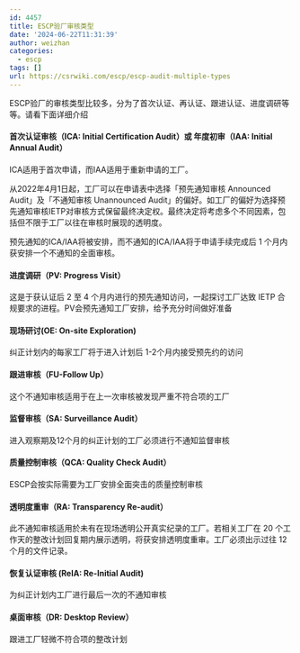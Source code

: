 ```yaml
---
id: 4457
title: ESCP验厂审核类型
date: '2024-06-22T11:31:39'
author: weizhan
categories:
  - escp
tags: []
url: https://csrwiki.com/escp/escp-audit-multiple-types
---
```


ESCP验厂的审核类型比较多，分为了首次认证、再认证、跟进认证、进度调研等等。请看下面详细介绍

#### 首次认证审核（ICA: Initial Certification Audit）或 年度初审（IAA: Initial Annual Audit）

ICA适用于首次申请，而IAA适用于重新申请的工厂。

从2022年4月1日起，工厂可以在申请表中选择「预先通知审核 Announced Audit」及「不通知审核 Unannounced Audit」的偏好。如工厂的偏好为选择预先通知审核IETP对审核方式保留最终决定权。最终决定将考虑多个不同因素，包括但不限于工厂以往在审核时展现的透明度。

预先通知的ICA/IAA将被安排，而不通知的ICA/IAA将于申请手续完成后 1 个月内获安排一个不通知的全面审核。

#### 进度调研（PV: Progress Visit）

这是于获认证后 2 至 4 个月内进行的预先通知访问，一起探讨工厂达致 IETP 合规要求的进程。PV会预先通知工厂安排，给予充分时间做好准备

#### 现场研讨(OE: On-site Exploration)

纠正计划内的每家工厂将于进入计划后 1-2个月内接受预先约的访问

#### 跟进审核（FU-Follow Up）

这个不通知审核适用于在上一次审核被发现严重不符合项的工厂

#### 监督审核（SA: Surveillance Audit）

进入观察期及12个月的纠正计划的工厂必须进行不通知监督审核

#### 质量控制审核（QCA: Quality Check Audit）

ESCP会按实际需要为工厂安排全面突击的质量控制审核

#### 透明度重审（RA: Transparency Re-audit）

此不通知审核适用於未有在现场透明公开真实纪录的工厂。若相关工厂在 20 个工作天的整改计划回复期内展示透明，将获安排透明度重审。工厂必须出示过往 12 个月的文件记录。

#### 恢复认证审核 (ReIA: Re-Initial Audit)

为纠正计划内工厂进行最后一次的不通知审核

#### 桌面审核（DR: Desktop Review）

跟进工厂轻微不符合项的整改计划

